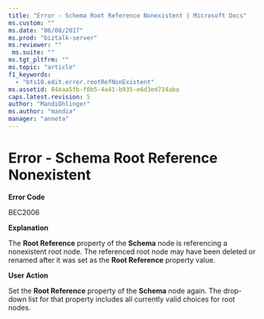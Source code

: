 ```yaml
---
title: "Error - Schema Root Reference Nonexistent | Microsoft Docs"
ms.custom: ""
ms.date: "06/08/2017"
ms.prod: "biztalk-server"
ms.reviewer: ""
 ms.suite: ""
ms.tgt_pltfrm: ""
ms.topic: "article"
f1_keywords: 
  - "bts10.edit.error.rootRefNonExistent"
ms.assetid: 84eaa5fb-f0b5-4a41-b935-e6d3ed734aba
caps.latest.revision: 5
author: "MandiOhlinger"
ms.author: "mandia"
manager: "anneta"
---
```

# Error - Schema Root Reference Nonexistent
**Error Code**  
  
 BEC2006  
  
 **Explanation**  
  
 The **Root Reference** property of the **Schema** node is referencing a nonexistent root node. The referenced root node may have been deleted or renamed after it was set as the **Root Reference** property value.  
  
 **User Action**  
  
 Set the **Root Reference** property of the **Schema** node again. The drop-down list for that property includes all currently valid choices for root nodes.